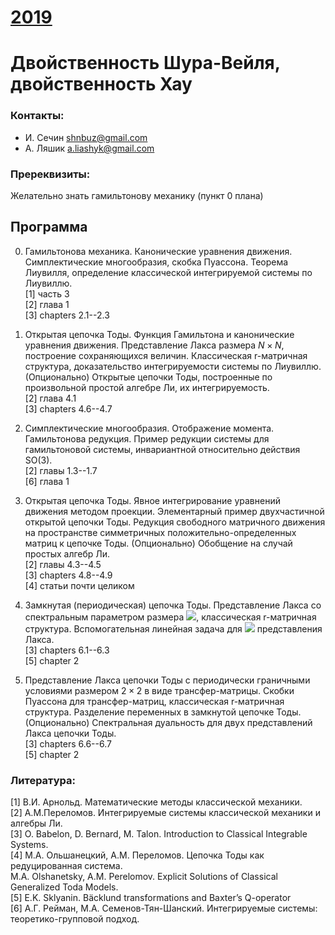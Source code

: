 # [__2019__](./README.md)

# Двойственность Шура-Вейля, двойственность Хау

### Контакты:
* И. Сечин <shnbuz@gmail.com>
* А. Ляшик <a.liashyk@gmail.com>

### Пререквизиты:
Желательно знать гамильтонову механику (пункт 0 плана)

## Программа

0. Гамильтонова механика. Канонические уравнения движения. Симплектические многообразия, скобка Пуассона. Теорема Лиувилля, определение классической интегрируемой системы по Лиувиллю.  
[1] часть 3  
[2] глава 1  
[3] chapters 2.1--2.3  


1. Открытая цепочка Тоды. Функция Гамильтона и канонические уравнения движения. Представление Лакса размера $N \times N$, построение сохраняющихся величин. Классическая r-матричная структура, доказательство интегрируемости системы по Лиувиллю. (Опционально) Открытые цепочки Тоды, построенные по произвольной простой алгебре Ли, их интегрируемость.  
[2] глава 4.1  
[3] chapters 4.6--4.7  


2. Симплектические многообразия. Отображение момента. Гамильтонова редукция. Пример редукции системы для гамильтоновой системы, инвариантной относительно действия SO(3).  
[2] главы 1.3--1.7  
[6] глава 1  


3. Открытая цепочка Тоды. Явное интегрирование уравнений движения методом проекции. Элементарный пример двухчастичной открытой цепочки Тоды. Редукция свободного матричного движения на пространстве симметричных положительно-определенных матриц к цепочке Тоды. (Опционально) Обобщение на случай простых алгебр Ли.  
[2] главы 4.3--4.5  
[3] chapters 4.8--4.9  
[4] статьи почти целиком  


4. Замкнутая (периодическая) цепочка Тоды. Представление Лакса со спектральным параметром размера <img src="https://render.githubusercontent.com/render/math?math=N \times N">, классическая r-матричная структура. Вспомогательная линейная задача для <img src="https://render.githubusercontent.com/render/math?math=N \times N"> представления Лакса.  
[3] chapters 6.1--6.3  
[5] chapter 2  


5. Представление Лакса цепочки Тоды с периодически граничными условиями размером $2 \times 2$ в виде трансфер-матрицы. Скобки Пуассона для трансфер-матриц, классическая r-матричная структура. Разделение переменных в замкнутой цепочке Тоды. (Опционально) Спектральная дуальность для двух представлений Лакса цепочки Тоды.  
[3] chapters 6.6--6.7  
[5] chapter 2  


### Литература:
[1] В.И. Арнольд. Математические методы классической механики.  
[2] А.М.Переломов. Интегрируемые системы классической механики и алгебры Ли.  
[3] O. Babelon, D. Bernard, M. Talon. Introduction to Classical Integrable Systems.  
[4] М.А. Ольшанецкий, А.М. Переломов. Цепочка Тоды как редуцированная система.  
M.A. Olshanetsky, A.M. Perelomov. Explicit Solutions of Classical Generalized Toda Models.  
[5] E.K. Sklyanin. Bäcklund transformations and Baxter’s Q-operator  
[6] А.Г. Рейман, М.А. Семенов-Тян-Шанский. Интегрируемые системы: теоретико-групповой подход.  

